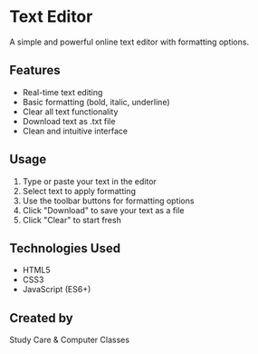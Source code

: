 # Text Editor

A simple and powerful online text editor with formatting options.

## Features

- Real-time text editing
- Basic formatting (bold, italic, underline)
- Clear all text functionality
- Download text as .txt file
- Clean and intuitive interface

## Usage

1. Type or paste your text in the editor
2. Select text to apply formatting
3. Use the toolbar buttons for formatting options
4. Click "Download" to save your text as a file
5. Click "Clear" to start fresh

## Technologies Used

- HTML5
- CSS3
- JavaScript (ES6+)

## Created by

Study Care & Computer Classes
